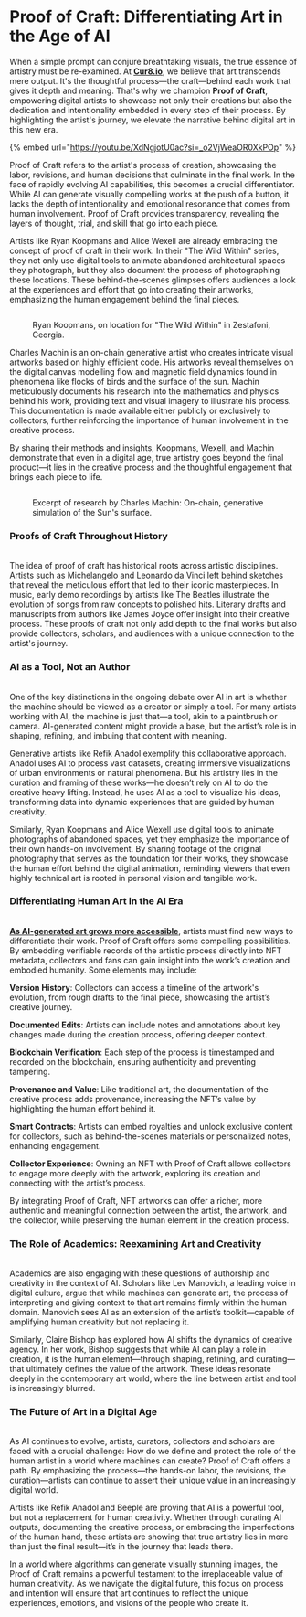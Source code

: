# Proof of Craft: Differentiating Art in the Age of AI

When a simple prompt can conjure breathtaking visuals, the true essence of artistry must be re-examined. At [**Cur8.io**](http://cur8.io/), we believe that art transcends mere output. It's the thoughtful process—the craft—behind each work that gives it depth and meaning. That's why we champion **Proof of Craft**, empowering digital artists to showcase not only their creations but also the dedication and intentionality embedded in every step of their process. By highlighting the artist's journey, we elevate the narrative behind digital art in this new era.

{% embed url="https://youtu.be/XdNgjotU0ac?si=_o2VjWeaOR0XkPOp" %}

Proof of Craft refers to the artist's process of creation, showcasing the labor, revisions, and human decisions that culminate in the final work. In the face of rapidly evolving AI capabilities, this becomes a crucial differentiator. While AI can generate visually compelling works at the push of a button, it lacks the depth of intentionality and emotional resonance that comes from human involvement. Proof of Craft provides transparency, revealing the layers of thought, trial, and skill that go into each piece.

Artists like Ryan Koopmans and Alice Wexell are already embracing the concept of proof of craft in their work. In their "The Wild Within" series, they not only use digital tools to animate abandoned architectural spaces they photograph, but they also document the process of photographing these locations. These behind-the-scenes glimpses offers audiences a look at the experiences and effort that go into creating their artworks, emphasizing the human engagement behind the final pieces.

<figure><img src="https://media.licdn.com/dms/image/v2/D5612AQHuzCyF95EajA/article-inline_image-shrink_1500_2232/article-inline_image-shrink_1500_2232/0/1728993800034?e=1739404800&#x26;v=beta&#x26;t=h42NaR50ptZqrIul8GK7D-veD9QA1LuKUTf8YsLa534" alt=""><figcaption><p>Ryan Koopmans, on location for "The Wild Within" in Zestafoni, Georgia.</p></figcaption></figure>

Charles Machin is an on-chain generative artist who creates intricate visual artworks based on highly efficient code. His artworks reveal themselves on the digital canvas modelling flow and magnetic field dynamics found in phenomena like flocks of birds and the surface of the sun. Machin meticulously documents his research into the mathematics and physics behind his work, providing text and visual imagery to illustrate his process. This documentation is made available either publicly or exclusively to collectors, further reinforcing the importance of human involvement in the creative process.

By sharing their methods and insights, Koopmans, Wexell, and Machin demonstrate that even in a digital age, true artistry goes beyond the final product—it lies in the creative process and the thoughtful engagement that brings each piece to life.

<figure><img src="https://media.licdn.com/dms/image/v2/D5612AQE8LvHi1-ni3A/article-inline_image-shrink_1500_2232/article-inline_image-shrink_1500_2232/0/1728988164414?e=1739404800&#x26;v=beta&#x26;t=SJojuSkghGxkMUxlV_IPjz4Qm1JT2gsUs2dFAzztw6M" alt=""><figcaption><p>Excerpt of research by Charles Machin: On-chain, generative simulation of the Sun's surface.</p></figcaption></figure>

### **Proofs of Craft Throughout History**

\
The idea of proof of craft has historical roots across artistic disciplines. Artists such as Michelangelo and Leonardo da Vinci left behind sketches that reveal the meticulous effort that led to their iconic masterpieces. In music, early demo recordings by artists like The Beatles illustrate the evolution of songs from raw concepts to polished hits. Literary drafts and manuscripts from authors like James Joyce offer insight into their creative process. These proofs of craft not only add depth to the final works but also provide collectors, scholars, and audiences with a unique connection to the artist's journey.

### **AI as a Tool, Not an Author**

\
One of the key distinctions in the ongoing debate over AI in art is whether the machine should be viewed as a creator or simply a tool. For many artists working with AI, the machine is just that—a tool, akin to a paintbrush or camera. AI-generated content might provide a base, but the artist’s role is in shaping, refining, and imbuing that content with meaning.

Generative artists like Refik Anadol exemplify this collaborative approach. Anadol uses AI to process vast datasets, creating immersive visualizations of urban environments or natural phenomena. But his artistry lies in the curation and framing of these works—he doesn’t rely on AI to do the creative heavy lifting. Instead, he uses AI as a tool to visualize his ideas, transforming data into dynamic experiences that are guided by human creativity.

Similarly, Ryan Koopmans and Alice Wexell use digital tools to animate photographs of abandoned spaces, yet they emphasize the importance of their own hands-on involvement. By sharing footage of the original photography that serves as the foundation for their works, they showcase the human effort behind the digital animation, reminding viewers that even highly technical art is rooted in personal vision and tangible work.

### **Differentiating Human Art in the AI Era**

\
[**As AI-generated art grows more accessible**](the-renaissance-vs-the-flood-ai-and-the-future-of-human-creativity.md), artists must find new ways to differentiate their work. Proof of Craft offers some compelling possibilities. By embedding verifiable records of the artistic process directly into NFT metadata, collectors and fans can gain insight into the work’s creation and embodied humanity. Some elements may include:

**Version History**: Collectors can access a timeline of the artwork's evolution, from rough drafts to the final piece, showcasing the artist’s creative journey.

**Documented Edits**: Artists can include notes and annotations about key changes made during the creation process, offering deeper context.

**Blockchain Verification**: Each step of the process is timestamped and recorded on the blockchain, ensuring authenticity and preventing tampering.

**Provenance and Value**: Like traditional art, the documentation of the creative process adds provenance, increasing the NFT’s value by highlighting the human effort behind it.

**Smart Contracts**: Artists can embed royalties and unlock exclusive content for collectors, such as behind-the-scenes materials or personalized notes, enhancing engagement.

**Collector Experience**: Owning an NFT with Proof of Craft allows collectors to engage more deeply with the artwork, exploring its creation and connecting with the artist’s process.

By integrating Proof of Craft, NFT artworks can offer a richer, more authentic and meaningful connection between the artist, the artwork, and the collector, while preserving the human element in the creation process.

### **The Role of Academics: Reexamining Art and Creativity**

\
Academics are also engaging with these questions of authorship and creativity in the context of AI. Scholars like Lev Manovich, a leading voice in digital culture, argue that while machines can generate art, the process of interpreting and giving context to that art remains firmly within the human domain. Manovich sees AI as an extension of the artist’s toolkit—capable of amplifying human creativity but not replacing it.

Similarly, Claire Bishop has explored how AI shifts the dynamics of creative agency. In her work, Bishop suggests that while AI can play a role in creation, it is the human element—through shaping, refining, and curating—that ultimately defines the value of the artwork. These ideas resonate deeply in the contemporary art world, where the line between artist and tool is increasingly blurred.

### **The Future of Art in a Digital Age**

\
As AI continues to evolve, artists, curators, collectors and scholars are faced with a crucial challenge: How do we define and protect the role of the human artist in a world where machines can create? Proof of Craft offers a path. By emphasizing the process—the hands-on labor, the revisions, the curation—artists can continue to assert their unique value in an increasingly digital world.

Artists like Refik Anadol and Beeple are proving that AI is a powerful tool, but not a replacement for human creativity. Whether through curating AI outputs, documenting the creative process, or embracing the imperfections of the human hand, these artists are showing that true artistry lies in more than just the final result—it’s in the journey that leads there.

In a world where algorithms can generate visually stunning images, the Proof of Craft remains a powerful testament to the irreplaceable value of human creativity. As we navigate the digital future, this focus on process and intention will ensure that art continues to reflect the unique experiences, emotions, and visions of the people who create it.
